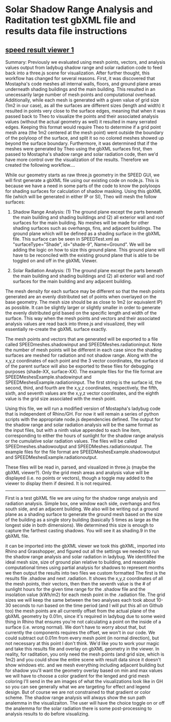 
# Solar Shadow Range Analysis and Raditation test gbXML file and results data file instructions


## [speed result viewer 1]( http://www.ladybug.tools/spider/solar-well/speed-solar-data/speed-result-viewer-1.html )



Summary: Previously we evaluated using mesh points, vectors, and analysis values output from ladybug shadow range and solar radiation code to feed back into a three.js scene for visualization. After further thought, this workflow has changed for several reasons. First, it was discovered that Mostapha's code meshes all internal walls, floors, and ground plane areas underneath shading buildings and the main building. This resulted in an unecessarily large number of mesh points and computational overhead. Additionally, while each mesh is generated with a given value of grid size (1m2 in our case), as all the surfaces are different sizes (length and width) it resulted in points very close to the surface edges, meaning that when it was passed back to Theo to visualize the points and their associated analysis values (without the actual geometry as well) it resulted in many serrated edges. Keeping this format would require Theo to determine if a grid point mesh area (the 1m2 centered at the mesh point) went outside the boundary of the polyloop of the surface, and split it so no colored meshes showed up beyond the surface boundary. Furthermore, it was determined that if the meshes were generated by Theo using the gbXML surfaces first, then passed to Mostapha's shadow range and solar radiation code, then we'd have more control over the visualization of the results. Therefore we created the following workflow....

While our geometry starts as raw three.js geometry in the SPEED GUI, we will first generate a gbXML file using our existing code on node.js. This is because we have a need in some parts of the code to know the polyloops for shading surfaces for calculation of shadow masking. Using this gbXML file (which will be generated in either IP or SI), Theo will mesh the follow surfaces:

1. Shadow Range Analysis: (1) The ground plane except the parts beneath the main building and shading buildings and (2) all exterior wall and roof surfaces for the main building. No meshes will be made for other shading surfaces such as overhangs, fins, and adjacent buildings. The ground plane which will be defined as a shading surface in the gbXML file. This surface can be seen in        SPEEDTest.xml as "surfaceType="Shade", id="shade-9", Name=Ground". We will be adding the logic on how to size this ground plane. This ground plane will have to be reconciled with the existing ground plane that is able to be toggled on and off in the gbXML Viewer.

2. Solar Radiation Analysis: (1) The ground plane except the parts beneath the main building and shading buildings and (2) all exterior wall and roof surfaces for the main building and any adjacent building. 

The mesh density for each surface may be different so that the mesh points generated are an evenly distributed set of points when overlayed on the base geometry. The mesh size should be as close to 1m2 (or equivalent IP) as possible. It can be slightly larger or slightly smaller in order to generate the evenly distributed grid based on the specific length and width of the surface. This way when the mesh points and vectors and their associated analysis values are read back into three.js and visualized, they will essentially re-create the gbXML surface exactly.
           
The mesh points and vectors that are generated will be exported to a file called SPEEDmeshes.shadowinput and SPEEDMeshes.radiationinput. Note the number of mesh points will be different in each case since the shading surfaces are meshed for radiation and not shadow range. Along with the x,y,z coordinates of each point and the 3 vector coordinates, the surface id of the parent surface will also be exported to these files for debugging purposes (shade-XX, surface-XX). The example files for the file format are SPEEDMeshesExample.shadowinput and SPEEDMeshesExample.radiationinput. The first string is the surface id, the second, third, and fourth are the x,y,z coordinates, respectively, the fifth, sixth, and seventh values are the x,y,z vector coordinates, and the eighth value is the grid size associated with the mesh point.

Using this file, we will run a modified version of Mostapha's ladybug code that is independent of Rhino/GH. For now it will remain a series of python scripts with the appropriate node.js dependencies defined. The output for the shadow range and solar radiation analysis will be the same format as the input files, but with a ninth value appended to each line item, corresponding to either the hours of sunlight for the shadow range analysis or the cumulative solar radiation values. The files will be called SPEEDmeshes.shadowoutput and SPEEDMeshes.radiationoutput. The example files for the file format are SPEEDMeshesExample.shadowoutput and SPEEDMeshesExample.radiationoutput. 

These files will be read in, parsed, and visualized in three.js (maybe the gbXML viewer?). Only the grid mesh areas and analysis value will be displayed (i.e. no points or vectors), though a toggle may added to the viewer to display them if desired. It is not required.





---------
First is a test gbXML file we are using for the shadow range analysis and radiation analysis. Simple box, one window each side, overhangs and fins south side, and an adjacent building. We also will be writing out a ground plane as a shading surface to generate the ground mesh based on the size of the building as a single story building (basically 5 times as large as the longest side in both dimensions). We determined this size is enough to capture the farthest casting shadows. You will see it as shading.9 in the gbXML file.

it can be imported into the gbXML viewer
we took this gbXML, imported into Rhino and Grasshopper, and figured out all the settings we needed to run the shadow range analysis and solar radiation in ladybug. We identififed the ideal mesh size, size of ground plan relative to building, and reasonable computational times using partial analysis for shadows to represent months
we then output the results into two files we custom formatted
The first is the results file .shadow and next .radiation. It shows the x,y,z coordinates of all the mesh points, their vectors, then then the seventh value is the # of sunlight hours for the given time range for the .shadow file and the insolation value (kWh/m2) for each mesh point in the .radiation file.
The grid sizes we will keep the same between the two analyses
each took about 10-30 seconds to run based on the time period
(and I will put this all on Github too)
the mesh points are all currently offset from the actual plane of the gbXML geometry by 0.01m, since it's required in ladybug due to some weird thing in Rhino that ensures you're not calculating a point on the inside of a surface (i.e. wrong normal). We don't have to worry about that, but currently the components requires the offset, we won't in our code. We could subtract out 0.01m from every mesh point (in normal direction), but not necessary at this point I don't think.
We'd like  you to work your magic and take this results file and overlay on gbXML geometry in the viewer. In reality, for raditation, you only need the mesh points (and grid size, which is  1m2) and you could show the entire scene with result data since it doesn't show windows etc. and we mesh everything including adjacent building
but for shadow you'll want the geometry overlay
based on min and max values we will have to choose a color gradient for the lenged and grid mesh coloring
I'll send in the am images of what the visualizations look like in GH so you can see generally what we are targeting for effect and legend design. But of course we are not constrained to that gradient or color scheme. The shadow range analysis will always show the sun path analemma in the visualizaiton. The user will have the choice toggle on or off the analemma for the solar radiation
there is some post-processing to analysis results to do before visualizing. 
